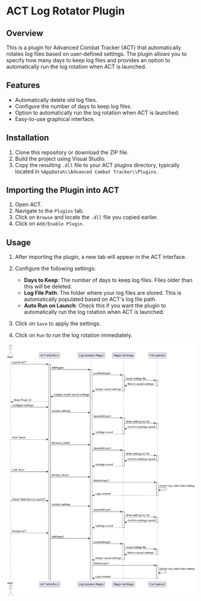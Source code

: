 # ACT Log Rotator Plugin

## Overview

This is a plugin for Advanced Combat Tracker (ACT) that automatically rotates log files based on user-defined settings. The plugin allows you to specify how many days to keep log files and provides an option to automatically run the log rotation when ACT is launched.

## Features

- Automatically delete old log files.
- Configure the number of days to keep log files.
- Option to automatically run the log rotation when ACT is launched.
- Easy-to-use graphical interface.

## Installation

1. Clone this repository or download the ZIP file.
2. Build the project using Visual Studio.
3. Copy the resulting `.dll` file to your ACT plugins directory, typically located in `%AppData%\\Advanced Combat Tracker\\Plugins`.

## Importing the Plugin into ACT

1. Open ACT.
2. Navigate to the `Plugins` tab.
3. Click on `Browse` and locate the `.dll` file you copied earlier.
4. Click on `Add/Enable Plugin`.

## Usage

1. After importing the plugin, a new tab will appear in the ACT interface.
2. Configure the following settings:

    - **Days to Keep**: The number of days to keep log files. Files older than this will be deleted.
    - **Log File Path**: The folder where your log files are stored. This is automatically populated based on ACT's log file path.
    - **Auto Run on Launch**: Check this if you want the plugin to automatically run the log rotation when ACT is launched.

3. Click on `Save` to apply the settings.
4. Click on `Run` to run the log rotation immediately.

![Flow](/UML.jpg)
